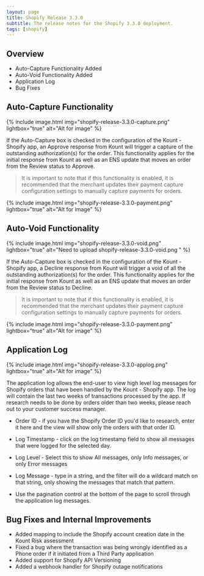 ```yaml
---
layout: page
title: Shopify Release 3.3.0
subtitle: The release notes for the Shopify 3.3.0 deployment. 
tags: [shopify]
---
```


## Overview
* Auto-Capture Functionality Added
* Auto-Void Functionality Added
* Application Log
* Bug Fixes

## Auto-Capture Functionality

{% include image.html img="shopify-release-3.3.0-capture.png" lightbox="true" alt="Alt for image" %}

If the Auto-Capture box is checked in the configuration of the Kount - Shopify app, an Approve response from Kount will trigger a capture of the outstanding authorization(s) for the order.  This functionality applies for the initial response from Kount as well as an ENS update that moves an order from the Review status to Approve.

> It is important to note that if this functionality is enabled, it is recommended that the merchant updates their payment capture configuration settings to manually capture payments for orders.

{% include image.html img="shopify-release-3.3.0-payment.png" lightbox="true" alt="Alt for image" %}


## Auto-Void Functionality

{% include image.html img="shopify-release-3.3.0-void.png" lightbox="true" alt="Need to upload shopify-release-3.3.0-void.png " %}


If the Auto-Capture box is checked in the configuration of the Kount - Shopify app, a Decline response from Kount will trigger a void of all the outstanding authorization(s) for the order.  This functionality applies for the initial response from Kount as well as an ENS update that moves an order from the Review status to Decline.

> It is important to note that if this functionality is enabled, it is recommended that the merchant updates their payment capture configuration settings to manually capture payments for orders.

{% include image.html img="shopify-release-3.3.0-payment.png" lightbox="true" alt="Alt for image" %}

## Application Log

{% include image.html img="shopify-release-3.3.0-applog.png" lightbox="true" alt="Alt for image" %}


The application log allows the end-user to view high level log messages for Shopify orders that have been handled by the Kount - Shopify app.  The log will contain the last two weeks of transactions processed by the app.  If research needs to be done by orders older than two weeks, please reach out to your customer success manager.

* Order ID - if you have the Shopify Order ID you'd like to research, enter it here and the view will show only the orders with that order ID.

* Log Timestamp - click on the log timestamp field to show all messages that were logged for the selected day.

* Log Level - Select this to show All messages, only Info messages, or only Error messages

* Log Message - type in a string, and the filter will do a wildcard match on that string, only showing the messages that match that pattern.

* Use the pagination control at the bottom of the page to scroll through the application log messages.

## Bug Fixes and Internal Improvements
* Added mapping to include the Shopify account creation date in the Kount Risk assessment
* Fixed a bug where the transaction was being wrongly identified as a Phone order if it initiated from a Third Party application
* Added support for Shopify API Versioning
* Added a webhook handler for Shopify outage notifications

